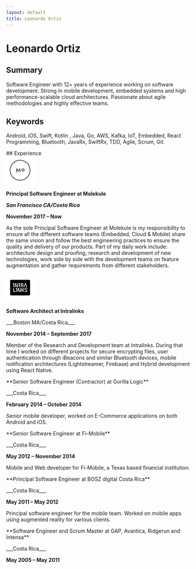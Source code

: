 ```yaml
---
layout: default
title: Leonardo Ortiz
---
```

# Leonardo Ortiz
## Summary
Software Engineer with 12+ years of experience working on software development. Strong in mobile development, embedded systems and high performance-scalable cloud architectures. Passionate about agile methodologies and highly effective teams.
## Keywords
Android, iOS, Swift, Kotlin , Java, Go, AWS, Kafka, IoT, Embedded, React Programming, Bluetooth, JavaRx, SwiftRx, TDD, Agile, Scrum, Git.
<p></p>
## Experience
<div>
	<img src="/assets/molekule.jpg" alt="Molekule" width="15%" height="15%">	
</div>

**Principal Software Engineer at Molekule**

___San Francisco CA/Costa Rica___


__November 2017 – Now__


As the sole Principal Software Engineer at Molekule is my responsibility to ensure all the different software teams (Embedded, Cloud & Mobile) share the same vision and follow the best engineering practices to ensure the quality and delivery of our products. Part of my daily work include: architecture design and proofing, research and development of new technologies, work side by side with the development teams on feature augmentation and gather requirements from different stakeholders. 

<div>
	<img src="/assets/intralinks.png" alt="Intralinks" width="15%" height="15%">	
</div>

**Software Architect at Intralinks**
<p/>
___Boston MA/Costa Rica___
<p/>

__November 2014 – September 2017__

<p/>

Member of the Research and Development team at Intralinks. During that time I worked on different projects for secure encrypting files, user authentication through iBeacons and similar Bluetooth devices, mobile notification architectures (Lightstreamer, Firebase) and Hybrid development using React Native.

<p/>
**Senior Software Engineer (Contractor) at Gorilla Logic**
<p/>
___Costa Rica___
<p/>

__February 2014 – October 2014__

<p/>

Senior mobile developer, worked on E-Commerce applications on both Android and iOS.

<p/>
**Senior Software Engineer at Fi-Mobile**
<p/>
___Costa Rica___
<p/>

__May 2012 – November 2014__

<p/>

Mobile and Web developer for Fi-Mobile, a Texas based financial institution.

<p/>
**Principal Software Engineer at BOSZ digital Costa Rica**
<p/>
___Costa Rica___
<p/>

__May 2011 – May 2012__

<p/>

Principal software engineer for the mobile team. Worked on mobile apps using augmented reality for various clients.

<p/>
**Software Engineer and Scrum Master at GAP, Avantica, Ridgerun and Intensa**
<p/>
___Costa Rica___
<p/>

__May 2005 – May 2011__

<p/>
